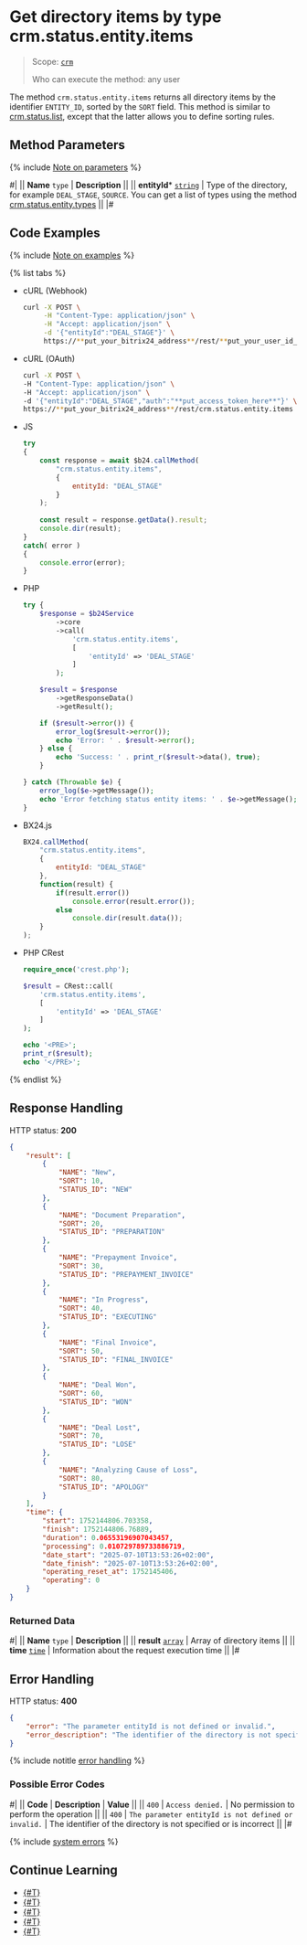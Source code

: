 # Get directory items by type crm.status.entity.items

> Scope: [`crm`](../../scopes/permissions.md)
>
> Who can execute the method: any user

The method `crm.status.entity.items` returns all directory items by the identifier `ENTITY_ID`, sorted by the `SORT` field. This method is similar to [crm.status.list](crm-status-list.md), except that the latter allows you to define sorting rules.

## Method Parameters

{% include [Note on parameters](../../../_includes/required.md) %}

#|
|| **Name**
`type` | **Description** ||
|| **entityId*** 
[`string`](../../data-types.md) | Type of the directory, for example `DEAL_STAGE`, `SOURCE`. You can get a list of types using the method [crm.status.entity.types](./crm-status-entity-types.md) ||
|#

## Code Examples

{% include [Note on examples](../../../_includes/examples.md) %}

{% list tabs %}

- cURL (Webhook)

    ```bash
    curl -X POST \
         -H "Content-Type: application/json" \
         -H "Accept: application/json" \
         -d '{"entityId":"DEAL_STAGE"}' \
         https://**put_your_bitrix24_address**/rest/**put_your_user_id_here**/**put_your_webhook_here**/crm.status.entity.items
    ```

- cURL (OAuth)

    ```bash
    curl -X POST \
    -H "Content-Type: application/json" \
    -H "Accept: application/json" \
    -d '{"entityId":"DEAL_STAGE","auth":"**put_access_token_here**"}' \
    https://**put_your_bitrix24_address**/rest/crm.status.entity.items
    ```

- JS

    ```js
    try
    {
    	const response = await $b24.callMethod(
    		"crm.status.entity.items",
    		{
    			entityId: "DEAL_STAGE"
    		}
    	);
    	
    	const result = response.getData().result;
    	console.dir(result);
    }
    catch( error )
    {
    	console.error(error);
    }
    ```

- PHP

    ```php
    try {
        $response = $b24Service
            ->core
            ->call(
                'crm.status.entity.items',
                [
                    'entityId' => 'DEAL_STAGE'
                ]
            );
    
        $result = $response
            ->getResponseData()
            ->getResult();
    
        if ($result->error()) {
            error_log($result->error());
            echo 'Error: ' . $result->error();
        } else {
            echo 'Success: ' . print_r($result->data(), true);
        }
    
    } catch (Throwable $e) {
        error_log($e->getMessage());
        echo 'Error fetching status entity items: ' . $e->getMessage();
    }
    ```

- BX24.js

    ```js
    BX24.callMethod(
        "crm.status.entity.items",
        {
            entityId: "DEAL_STAGE"
        },
        function(result) {
            if(result.error())
                console.error(result.error());
            else
                console.dir(result.data());
        }
    );
    ```

- PHP CRest

    ```php
    require_once('crest.php');

    $result = CRest::call(
        'crm.status.entity.items',
        [
            'entityId' => 'DEAL_STAGE'
        ]
    );

    echo '<PRE>';
    print_r($result);
    echo '</PRE>';
    ```

{% endlist %}

## Response Handling

HTTP status: **200**

```json
{
    "result": [
        {
            "NAME": "New",
            "SORT": 10,
            "STATUS_ID": "NEW"
        },
        {
            "NAME": "Document Preparation",
            "SORT": 20,
            "STATUS_ID": "PREPARATION"
        },
        {
            "NAME": "Prepayment Invoice",
            "SORT": 30,
            "STATUS_ID": "PREPAYMENT_INVOICE"
        },
        {
            "NAME": "In Progress",
            "SORT": 40,
            "STATUS_ID": "EXECUTING"
        },
        {
            "NAME": "Final Invoice",
            "SORT": 50,
            "STATUS_ID": "FINAL_INVOICE"
        },
        {
            "NAME": "Deal Won",
            "SORT": 60,
            "STATUS_ID": "WON"
        },
        {
            "NAME": "Deal Lost",
            "SORT": 70,
            "STATUS_ID": "LOSE"
        },
        {
            "NAME": "Analyzing Cause of Loss",
            "SORT": 80,
            "STATUS_ID": "APOLOGY"
        }
    ],
    "time": {
        "start": 1752144806.703358,
        "finish": 1752144806.76889,
        "duration": 0.06553196907043457,
        "processing": 0.010729789733886719,
        "date_start": "2025-07-10T13:53:26+02:00",
        "date_finish": "2025-07-10T13:53:26+02:00",
        "operating_reset_at": 1752145406,
        "operating": 0
    }
}
```

### Returned Data

#|
|| **Name**
`type` | **Description** ||
|| **result**
[`array`](../../data-types.md) | Array of directory items ||
|| **time**
[`time`](../../data-types.md#time) | Information about the request execution time ||
|#

## Error Handling

HTTP status: **400**

```json
{
    "error": "The parameter entityId is not defined or invalid.",
    "error_description": "The identifier of the directory is not specified or is incorrect."
}
```

{% include notitle [error handling](../../../_includes/error-info.md) %}

### Possible Error Codes

#|
|| **Code** | **Description** | **Value** ||
|| `400`     | `Access denied.` | No permission to perform the operation ||
|| `400`     | `The parameter entityId is not defined or invalid.` | The identifier of the directory is not specified or is incorrect ||
|#

{% include [system errors](../../../_includes/system-errors.md) %}

## Continue Learning

- [{#T}](./crm-status-fields.md)
- [{#T}](./crm-status-list.md)
- [{#T}](./crm-status-add.md)
- [{#T}](./crm-status-update.md)
- [{#T}](./crm-status-delete.md) 